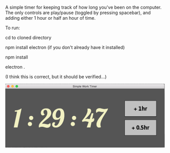 A simple timer for keeping track of how long you've been on the computer. The only controls are play/pause (toggled by pressing spacebar), and adding either 1 hour or half an hour of time.

To run:

cd to cloned directory

npm install electron (if you don't already have it installed)

npm install

electron .

(I think this is correct, but it should be verified...)

![screenshot](https://raw.githubusercontent.com/westoncb/simple-work-timer/master/screen.png?raw=true)
